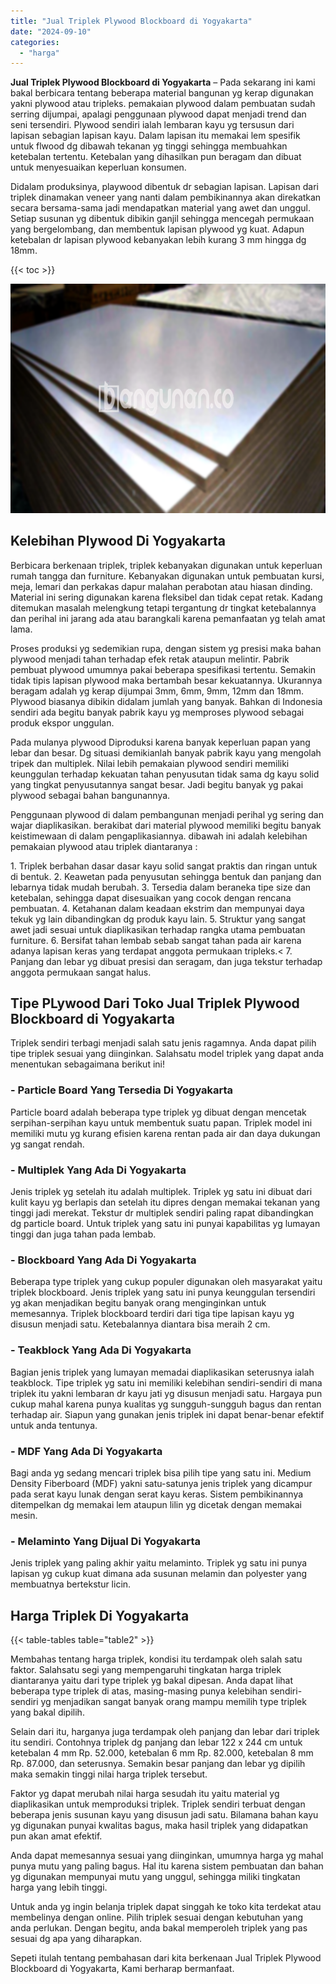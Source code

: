 ```yaml
---
title: "Jual Triplek Plywood Blockboard di Yogyakarta"
date: "2024-09-10"
categories: 
  - "harga"
---
```


**Jual Triplek Plywood Blockboard di Yogyakarta** – Pada sekarang ini kami bakal berbicara tentang beberapa material bangunan yg kerap digunakan yakni plywood atau tripleks. pemakaian plywood dalam pembuatan sudah serring dijumpai, apalagi penggunaan plywood dapat menjadi trend dan seni tersendiri. Plywood sendiri ialah lembaran kayu yg tersusun dari lapisan sebagian lapisan kayu. Dalam lapisan itu memakai lem spesifik untuk flwood dg dibawah tekanan yg tinggi sehingga membuahkan ketebalan tertentu. Ketebalan yang dihasilkan pun beragam dan dibuat untuk menyesuaikan keperluan konsumen.

Didalam produksinya, playwood dibentuk dr sebagian lapisan. Lapisan dari triplek dinamakan veneer yang nanti dalam pembikinannya akan direkatkan secara bersama-sama jadi mendapatkan material yang awet dan unggul. Setiap susunan yg dibentuk dibikin ganjil sehingga mencegah permukaan yang bergelombang, dan membentuk lapisan plywood yg kuat. Adapun ketebalan dr lapisan plywood kebanyakan lebih kurang 3 mm hingga dg 18mm.

{{< toc >}}

![Jual Triplek Plywood Blockboard di Yogyakarta](/images/jual-triplek-murah-21.png)

## Kelebihan Plywood Di Yogyakarta

Berbicara berkenaan triplek, triplek kebanyakan digunakan untuk keperluan rumah tangga dan furniture. Kebanyakan digunakan untuk pembuatan kursi, meja, lemari dan perkakas dapur malahan perabotan atau hiasan dinding. Material ini sering digunakan karena fleksibel dan tidak cepat retak. Kadang ditemukan masalah melengkung tetapi tergantung dr tingkat ketebalannya dan perihal ini jarang ada atau barangkali karena pemanfaatan yg telah amat lama.

Proses produksi yg sedemikian rupa, dengan sistem yg presisi maka bahan plywood menjadi tahan terhadap efek retak ataupun melintir. Pabrik pembuat plywood umumnya pakai beberapa spesifikasi tertentu. Semakin tidak tipis lapisan plywood maka bertambah besar kekuatannya. Ukurannya beragam adalah yg kerap dijumpai 3mm, 6mm, 9mm, 12mm dan 18mm. Plywood biasanya dibikin didalam jumlah yang banyak. Bahkan di Indonesia sendiri ada begitu banyak pabrik kayu yg memproses plywood sebagai produk ekspor unggulan.

Pada mulanya plywood Diproduksi karena banyak keperluan papan yang lebar dan besar. Dg situasi demikianlah banyak pabrik kayu yang mengolah tripek dan multiplek. Nilai lebih pemakaian plywood sendiri memiliki keunggulan terhadap kekuatan tahan penyusutan tidak sama dg kayu solid yang tingkat penyusutannya sangat besar. Jadi begitu banyak yg pakai plywood sebagai bahan bangunannya.

Penggunaan plywood di dalam pembangunan menjadi perihal yg sering dan wajar diaplikasikan. berakibat dari material plywood memiliki begitu banyak keistimewaan di dalam pengaplikasiannya. dibawah ini adalah kelebihan pemakaian plywood atau triplek diantaranya :

1\. Triplek berbahan dasar dasar kayu solid sangat praktis dan ringan untuk di bentuk. 2. Keawetan pada penyusutan sehingga bentuk dan panjang dan lebarnya tidak mudah berubah. 3. Tersedia dalam beraneka tipe size dan ketebalan, sehingga dapat disesuaikan yang cocok dengan rencana pembuatan. 4. Ketahanan dalam keadaan ekstrim dan mempunyai daya tekuk yg lain dibandingkan dg produk kayu lain. 5. Struktur yang sangat awet jadi sesuai untuk diaplikasikan terhadap rangka utama pembuatan furniture. 6. Bersifat tahan lembab sebab sangat tahan pada air karena adanya lapisan keras yang terdapat anggota permukaan tripleks.< 7. Panjang dan lebar yg dibuat presisi dan seragam, dan juga tekstur terhadap anggota permukaan sangat halus.

## Tipe PLywood Dari Toko Jual Triplek Plywood Blockboard di Yogyakarta

Triplek sendiri terbagi menjadi salah satu jenis ragamnya. Anda dapat pilih tipe triplek sesuai yang diinginkan. Salahsatu model triplek yang dapat anda menentukan sebagaimana berikut ini!

### \- Particle Board Yang Tersedia Di Yogyakarta

Particle board adalah beberapa type triplek yg dibuat dengan mencetak serpihan-serpihan kayu untuk membentuk suatu papan. Triplek model ini memiliki mutu yg kurang efisien karena rentan pada air dan daya dukungan yg sangat rendah.

### \- Multiplek Yang Ada Di Yogyakarta

Jenis triplek yg setelah itu adalah multiplek. Triplek yg satu ini dibuat dari kulit kayu yg berlapis dan setelah itu dipres dengan memakai tekanan yang tinggi jadi merekat. Tekstur dr multiplek sendiri paling rapat dibandingkan dg particle board. Untuk triplek yang satu ini punyai kapabilitas yg lumayan tinggi dan juga tahan pada lembab.

### \- Blockboard Yang Ada Di Yogyakarta

Beberapa type triplek yang cukup populer digunakan oleh masyarakat yaitu triplek blockboard. Jenis triplek yang satu ini punya keunggulan tersendiri yg akan menjadikan begitu banyak orang menginginkan untuk memesannya. Triplek blockboard terdiri dari tiga tipe lapisan kayu yg disusun menjadi satu. Ketebalannya diantara bisa meraih 2 cm.

### \- Teakblock Yang Ada Di Yogyakarta

Bagian jenis triplek yang lumayan memadai diaplikasikan seterusnya ialah teakblock. Tipe triplek yg satu ini memiliki kelebihan sendiri-sendiri di mana triplek itu yakni lembaran dr kayu jati yg disusun menjadi satu. Hargaya pun cukup mahal karena punya kualitas yg sungguh-sungguh bagus dan rentan terhadap air. Siapun yang gunakan jenis triplek ini dapat benar-benar efektif untuk anda tentunya.

### \- MDF Yang Ada Di Yogyakarta

Bagi anda yg sedang mencari triplek bisa pilih tipe yang satu ini. Medium Density Fiberboard (MDF) yakni satu-satunya jenis triplek yang dicampur pada serat kayu lunak dengan serat kayu keras. Sistem pembikinannya ditempelkan dg memakai lem ataupun lilin yg dicetak dengan memakai mesin.

### \- Melaminto Yang Dijual Di Yogyakarta

Jenis triplek yang paling akhir yaitu melaminto. Triplek yg satu ini punya lapisan yg cukup kuat dimana ada susunan melamin dan polyester yang membuatnya bertekstur licin.

## Harga Triplek Di Yogyakarta

{{< table-tables table="table2" >}}

Membahas tentang harga triplek, kondisi itu terdampak oleh salah satu faktor. Salahsatu segi yang mempengaruhi tingkatan harga triplek diantaranya yaitu dari type triplek yg bakal dipesan. Anda dapat lihat beberapa type triplek di atas, masing-masing punya kelebihan sendiri-sendiri yg menjadikan sangat banyak orang mampu memilih type triplek yang bakal dipilih.

Selain dari itu, harganya juga terdampak oleh panjang dan lebar dari triplek itu sendiri. Contohnya triplek dg panjang dan lebar 122 x 244 cm untuk ketebalan 4 mm Rp. 52.000, ketebalan 6 mm Rp. 82.000, ketebalan 8 mm Rp. 87.000, dan seterusnya. Semakin besar panjang dan lebar yg dipilih maka semakin tinggi nilai harga triplek tersebut.

Faktor yg dapat merubah nilai harga sesudah itu yaitu material yg diaplikasikan untuk memproduksi triplek. Triplek sendiri terbuat dengan beberapa jenis susunan kayu yang disusun jadi satu. Bilamana bahan kayu yg digunakan punyai kwalitas bagus, maka hasil triplek yang didapatkan pun akan amat efektif.

Anda dapat memesannya sesuai yang diinginkan, umumnya harga yg mahal punya mutu yang paling bagus. Hal itu karena sistem pembuatan dan bahan yg digunakan mempunyai mutu yang unggul, sehingga miliki tingkatan harga yang lebih tinggi.

Untuk anda yg ingin belanja triplek dapat singgah ke toko kita terdekat atau membelinya dengan online. Pilih triplek sesuai dengan kebutuhan yang anda perlukan. Dengan begitu, anda bakal memperoleh triplek yang pas sesuai dg apa yang diharapkan.

Sepeti itulah tentang pembahasan dari kita berkenaan Jual Triplek Plywood Blockboard di Yogyakarta, Kami berharap bermanfaat.
